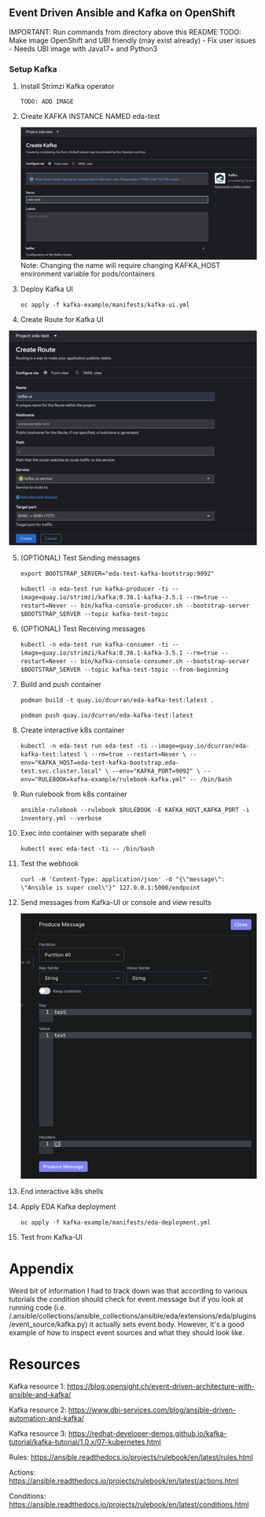 ## Event Driven Ansible and Kafka on OpenShift

IMPORTANT: Run commands from directory above this README
TODO: Make image OpenShift and UBI friendly (may exist already)
    - Fix user issues
    - Needs UBI image with Java17+ and Python3

### Setup Kafka
1.  Install Strimzi Kafka operator

        TODO: ADD IMAGE

2.  Create KAFKA INSTANCE NAMED eda-test

    ![Alt text](images/kafka-create.png)
        Note: Changing the name will require changing KAFKA_HOST environment variable for pods/containers

3. Deploy Kafka UI

    `
    oc apply -f kafka-example/manifests/kafka-ui.yml
    `

4. Create Route for Kafka UI

![Alt text](images/kafka-ui-route.png)

5. (OPTIONAL)  Test Sending messages

    `
    export BOOTSTRAP_SERVER="eda-test-kafka-bootstrap:9092"
    `

    `
    kubectl -n eda-test run kafka-producer -ti --image=quay.io/strimzi/kafka:0.36.1-kafka-3.5.1 --rm=true --restart=Never -- bin/kafka-console-producer.sh --bootstrap-server $BOOTSTRAP_SERVER --topic kafka-test-topic
    `

6. (OPTIONAL) Test Receiving messages

    `
    kubectl -n eda-test run kafka-consumer -ti --image=quay.io/strimzi/kafka:0.36.1-kafka-3.5.1 --rm=true --restart=Never -- bin/kafka-console-consumer.sh --bootstrap-server $BOOTSTRAP_SERVER --topic kafka-test-topic --from-beginning
    `

7. Build and push container

    `
    podman build -t quay.io/dcurran/eda-kafka-test:latest .
    `

    `
    podman push quay.io/dcurran/eda-kafka-test:latest
    `

8. Create interactive k8s container

    `
    kubectl -n eda-test run eda-test -ti --image=quay.io/dcurran/eda-kafka-test:latest \
        --rm=true --restart=Never \
        --env="KAFKA_HOST=eda-test-kafka-bootstrap.eda-test.svc.cluster.local" \
        --env="KAFKA_PORT=9092" \
        --env="RULEBOOK=kafka-example/rulebook-kafka.yml" -- /bin/bash
    `

9. Run rulebook from k8s container

    `
    ansible-rulebook --rulebook $RULEBOOK -E KAFKA_HOST,KAFKA_PORT -i inventory.yml --verbose
    `

10. Exec into container with separate shell

    `
    kubectl exec eda-test -ti -- /bin/bash
    `

11. Test the webhook

    `
    curl -H 'Content-Type: application/json' -d "{\"message\": \"Ansible is super cool\"}" 127.0.0.1:5000/endpoint
    `

12. Send messages from Kafka-UI or console and view results

    ![Alt text](images/kafka-ui-msg.png)

13. End interactive k8s shells

14. Apply EDA Kafka deployment

    `
    oc apply -f kafka-example/manifests/eda-deployment.yml
    `

15. Test from Kafka-UI



# Appendix

Weird bit of information I had to track down was that according to various tutorials the condition should check for event.message but if you look at running code (i.e. /.ansible/collections/ansible_collections/ansible/eda/extensions/eda/plugins/event_source/kafka.py) it actually sets event.body. However, it's a good example of how to inspect event sources and what they should look like.

# Resources

Kafka resource 1: https://blog.opensight.ch/event-driven-architecture-with-ansible-and-kafka/

Kafka resource 2: https://www.dbi-services.com/blog/ansible-driven-automation-and-kafka/

Kafka resource 3: https://redhat-developer-demos.github.io/kafka-tutorial/kafka-tutorial/1.0.x/07-kubernetes.html

Rules: https://ansible.readthedocs.io/projects/rulebook/en/latest/rules.html

Actions: https://ansible.readthedocs.io/projects/rulebook/en/latest/actions.html

Conditions: https://ansible.readthedocs.io/projects/rulebook/en/latest/conditions.html

